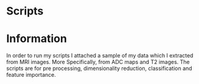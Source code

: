 # Scripts
# Information
In order to run my scripts I attached a sample of my data which I extracted from MRI images. More Specifically, from ADC maps and T2 images. The scripts are for pre processing, dimensionality reduction, classification and feature importance.
